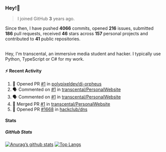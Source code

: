 ### Hey!👋
<!-- [![Banner](banner.png)](https://dillonb07.is-a.dev) -->


> I joined GitHub **3** years ago.

Since then, I have pushed **4066** commits, opened **216** issues, submitted **186** pull requests, received **46** stars across **157** personal projects and contributed to **41** public repositories.

<br>
Hey, I'm transcental, an immersive media student and hacker. I typically use Python, TypeScript or C# for my work.

<br>

#### :zap: Recent Activity

<!--START_SECTION:activity-->
1. 💪 Opened PR [#1](https://github.com/polypixeldev/dj-orpheus/pull/1) in [polypixeldev/dj-orpheus](https://github.com/polypixeldev/dj-orpheus)
2. 🗣 Commented on [#1](https://github.com/transcental/PersonalWebsite/pull/1#issuecomment-2782491890) in [transcental/PersonalWebsite](https://github.com/transcental/PersonalWebsite)
3. 🗣 Commented on [#1](https://github.com/transcental/PersonalWebsite/pull/1#issuecomment-2782489710) in [transcental/PersonalWebsite](https://github.com/transcental/PersonalWebsite)
4. 🎉 Merged PR [#1](https://github.com/transcental/PersonalWebsite/pull/1) in [transcental/PersonalWebsite](https://github.com/transcental/PersonalWebsite)
5. 💪 Opened PR [#1668](https://github.com/hackclub/dns/pull/1668) in [hackclub/dns](https://github.com/hackclub/dns)
<!--END_SECTION:activity-->

#### Stats

##### GitHub Stats
[![Anurag’s github stats](https://github-readme-stats.vercel.app/api?username=transcental&show_icons=true&theme=radical)](https://github.com/transcental)
[![Top Langs](https://github-readme-stats.vercel.app/api/top-langs/?username=transcental&layout=compact&theme=radical)](https://github.com/transcental)
